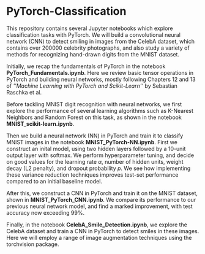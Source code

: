 # PyTorch-Classification

This repository contains several Jupyter notebooks which explore classification tasks with PyTorch. We will build a convolutional neural network (CNN) to detect smiling in images from the CelebA dataset, which contains over 200000 celebrity photographs, and also study a variety of methods for recognizing hand-drawn digits from the MNIST dataset. 

Initially, we recap the fundamentals of PyTorch in the notebook <b>PyTorch_Fundamentals.ipynb</b>. Here we review basic tensor operations in PyTorch and building neural networks, mostly following Chapters 12 and 13 of <i>''Machine Learning with PyTorch and Scikit-Learn''</i> by Sebastian Raschka et al.

Before tackling MNIST digit recognition with neural networks, we first explore the performance of several learning algorithms such as K-Nearest Neighbors and Random Forest on this task, as shown in the notebook <b>MNIST_scikit-learn.ipynb</b>.

Then we build a neural network (NN) in PyTorch and train it to classify MNIST images in the notebook <b>MNIST_PyTorch-NN.ipynb</b>. First we construct an inital model, using two hidden layers followed by a $10$-unit output layer with softmax. We perform hyperparameter tuning, and decide on good values for the learning rate $\alpha$, number of hidden units, weight decay (L2 penalty), and dropout probability $p$. We see how implementing these variance reduction techniques improves test-set performance compared to an initial baseline model.

After this, we construct a CNN in PyTorch and train it on the MNIST dataset, shown in <b>MNIST_PyTorch_CNN.ipynb</b>. We compare its performance to our previous neural network model, and find a marked improvement, with test accuracy now exceeding 99%.

Finally, in the notebook <b>CelebA_Smile_Detection.ipynb</b>, we explore the CelebA dataset and train a CNN in PyTorch to detect smiles in these images. Here we will employ a range of image augmentation techniques using the torchvision package.
